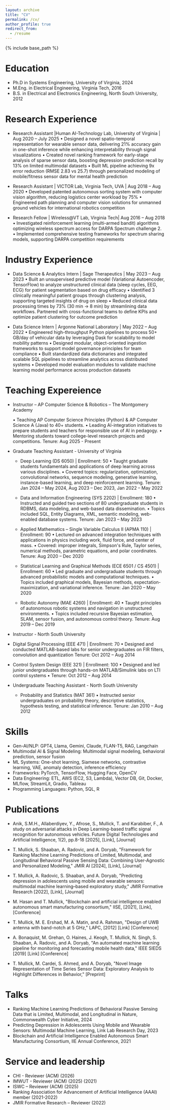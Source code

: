 ```yaml
---
layout: archive
title: "CV"
permalink: /cv/
author_profile: true
redirect_from:
  - /resume
---
```


{% include base_path %}

Education
======
* Ph.D in Systems Engineering, University of Virginia, 2024 
* M.Eng. in Electrical Engineering, Virginia Tech, 2016
* B.S. in Electrical and Electronics Engineering, North South University, 2012

Research Experience
======
* Research Assistant |Human AI-Technology Lab, University of Virginia | Aug 2020 – July 2025
  •	Designed a novel spatio-temporal representation for wearable sensor data, delivering 21% accuracy gain in one-shot inference while enhancing interpretability through signal visualizations
  •	Created novel ranking framework for early-stage analysis of sparse sensor data, boosting depression prediction recall by 13% on limited multimodal datasets 
  •	Built ML pipeline achieving 9x error reduction (RMSE 2.83 vs 25.7) through personalized modeling of mobile/fitness sensor data for mental health prediction

* Research Assistant | VICTOR Lab, Virginia Tech, UVA | Aug 2018 – Aug 2020
  •	Developed patented autonomous sorting system with computer vision algorithm, reducing logistics center workload by 75%
  •	Engineered path planning and computer vision solutions for unmanned ground vehicles for international robotics competition 

* Research Fellow | Wireless@VT Lab, Virginia Tech| Aug 2016 – Aug 2018
  •	Investigated reinforcement learning (multi-armed bandit) algorithms optimizing wireless spectrum access for DARPA Spectrum challenge 2.
  •	Implemented comprehensive testing frameworks for spectrum sharing models, supporting DARPA competition requirements





Industry Experience
======
* Data Science & Analytics Intern | Sage Therapeutics | May 2023 – Aug 2023
  •	Built an unsupervised predictive model (Variational Autoencoder, TensorFlow) to analyze unstructured clinical data (sleep cycles, EEG, ECG) for patient segmentation based on drug efficacy
  •	Identified 3 clinically meaningful patient groups through clustering analysis, supporting targeted insights of drug on sleep
  •	Reduced clinical data processing times by 73% (30 min → 8 min) by streamlining data workflows. Partnered with cross-functional teams to define KPIs and optimize patient clustering for outcome prediction

* Data Science Intern | Argonne National Laboratory | May 2022 – Aug 2022
  •	Engineered high-throughput Python pipelines to process 50+ GB/day of vehicular data by leveraging Dask for scalability to model mobility patterns
  •	Designed modular, object-oriented ingestion frameworks to support model governance principles for team compliance
  •	Built standardized data dictionaries and integrated scalable SQL pipelines to streamline analytics across distributed systems
  •	Developed model evaluation modules to validate machine learning model performance across production datasets


Teaching Expereience
======
* Instructor – AP Computer Science & Robotics – The Montgomery Academy

  •	Teaching AP Computer Science Principles (Python) & AP Computer Science A (Java) to 40+ students.
  •	Leading AI-integration initiatives to prepare students and teachers for responsible use of AI in pedagogy.
  •	Mentoring students toward college-level research projects and competitions.
  Tenure: Aug 2025 - Present

* Graduate Teaching Assistant - University of Virginia

  * Deep Learning (DS 6050) | Enrollment: 50 
    •	Taught graduate students fundamentals and applications of deep learning across various disciplines.
    •	Covered topics: regularization, optimization, convolutional networks, sequence modeling, generative learning, instance-based learning, and deep reinforcement learning.
    Tenure: Jan 2024 – May 2024, Aug 2023 – Dec 2023, Jan 2022 – May 2022

  * Data and Information Engineering (SYS 2202) | Enrollment: 180 
    •	Instructed and guided two sections of 80 undergraduate students in RDBMS, data modeling, and web-based data dissemination.
    •	Topics included SQL, Entity Diagrams, XML, semantic modeling, web-enabled database systems.
    Tenure: Jan 2023 – May 2023

  * Applied Mathematics – Single Variable Calculus II (APMA 110) | Enrollment: 90
    •	Lectured on advanced integration techniques with applications in physics including work, fluid force, and center of mass.
    •	Covered: improper integrals, Simpson's Rule, Taylor series, numerical methods, parametric equations, and polar coordinates.
    Tenure: Aug 2020 – Dec 2020

  * Statistical Learning and Graphical Methods (ECE 6501 / CS 4501) | Enrollment: 60
    •	Led graduate and undergraduate students through advanced probabilistic models and computational techniques.
    •	Topics included graphical models, Bayesian methods, expectation-maximization, and variational inference.
    Tenure: Jan 2020 – May 2020

  * Robotic Autonomy (MAE 4260) | Enrollment: 40
    •	Taught principles of autonomous robotic systems and navigation in unstructured environments.
    •	Topics included recursive Bayesian estimation, SLAM, sensor fusion, and autonomous control theory.
    Tenure: Aug 2019 – Dec 2019

* Instructor - North South University

 * Digital Signal Processing (EEE 471) | Enrollment: 70
    •	Designed and conducted MATLAB-based labs for senior undergraduates on FIR filters, convolution and quantization 
    Tenure: Oct 2012 – Aug 2014

  * Control System Design (EEE 321) | Enrollment: 100
    •	Designed and led junior undergraduates through hands-on MATLAB/Simulink labs on LTI control systems
    •	Tenure: Oct 2012 – Aug 2014

  * Undergraduate Teaching Assistant - North South University

    * Probability and Statistics (MAT 361)
      •	Instructed senior undergraduates on probability theory, descriptive statistics, hypothesis testing, and statistical inference.
      Tenure: Jan 2010 – Aug 2012



  
Skills
======
*	Gen-AI/NLP: GPT4, Llama, Gemini, Claude, FLAN-T5, RAG, Langchain
*	Multimodal AI & Signal Modeling: Multimodal signal modeling, behavioral prediction, sensor fusion
*	ML Systems: One-shot learning, Siamese networks, contrastive learning, VAE, anomaly detection, inference efficiency
*	Frameworks: PyTorch, TensorFlow, Hugging Face, OpenCV
*	Data Engineering: ETL, AWS (EC2, S3, Lambda), Vector DB, Git, Docker, MLflow, StreamLit, Gradio, Tableau
*	Programming Languages: Python, SQL, R



Publications
======
*	Anik, S.M.H., Allaberdiyev, Y., Afrose, S., Mullick, T. and Karabiber, F., A study on adversarial attacks in Deep Learning-based traffic signal recognition for autonomous vehicles. Future Digital Technologies and Artificial Intelligence, 1(2), pp.8-18 [2025], [Link], [Journal]

*	T. Mullick, S. Shaaban, A. Radovic, and A. Doryab, "Framework for Ranking Machine Learning Predictions of Limited, Multimodal, and Longitudinal Behavioral Passive Sensing Data: Combining User-Agnostic and Personalized Modeling," JMIR AI [2024], [Link], [Journal]

*	T. Mullick, A. Radovic, S. Shaaban, and A. Doryab, "Predicting depression in adolescents using mobile and wearable sensors: multimodal machine learning–based exploratory study," JMIR Formative Research [2022], [Link], [Journal]

*	M. Hasan and T. Mullick, "Blockchain and artificial intelligence enabled autonomous smart manufacturing consortium," IISE, [2021], [Link], [Conference]

*	T. Mullick, M. E. Ershad, M. A. Matin, and A. Rahman, "Design of UWB antenna with band-notch at 5 GHz," LAPC, [2012] [Link] [Conference]

*	A. Bonaquist, M. Grehan, O. Haines, J. Keogh, T. Mullick, N. Singh, S. Shaaban, A. Radovic, and A. Doryab, "An automated machine learning pipeline for monitoring and forecasting mobile health data," IEEE SIEDS [2019] [Link] [Conference]

*	T. Mullick, M. Cardei, S. Ahmed, and A. Doryab, "Novel Image Representation of Time Series Sensor Data: Exploratory Analysis to Highlight Differences in Behavior," [Preprint]

  
Talks
======
*	Ranking Machine Learning Predictions of Behavioral Passive Sensing Data that is Limited, Multimodal, and Longitudinal in Nature, Commonwealth Cyber Initiative, 2024
*	Predicting Depression in Adolescents Using Mobile and Wearable Sensors: Multimodal Machine Learning, Link Lab Research Day, 2023
*	Blockchain and Artificial Intelligence Enabled Autonomous Smart Manufacturing Consortium, IIE Annual Conference, 2021

  

  
Service and leadership
======
*	CHI - Reviewer (ACM) (2026)
* IMWUT - Reviewer (ACM) (2025) (2021)
*	ISWC – Reviewer (ACM) (2025)
*	Ranking Association for Advancement of Artificial Intelligence (AAAI) member (2021-2022)
*	JMIR Formative Research – Reviewer (2022)

